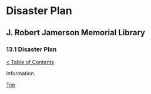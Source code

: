 <head>
	<link rel="stylesheet" type="text/css" href="../main.css">
</head>

[0]: ../README.md
[13.1]: disaster-plan.md

# Disaster Plan
## J. Robert Jamerson Memorial Library
### 13.1 Disaster Plan
[< Table of Contents][0]

Information.

[Top][13.1]
